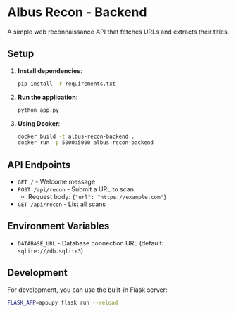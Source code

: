 # Albus Recon - Backend

A simple web reconnaissance API that fetches URLs and extracts their titles.

## Setup

1. **Install dependencies**:
   ```bash
   pip install -r requirements.txt
   ```

2. **Run the application**:
   ```bash
   python app.py
   ```

3. **Using Docker**:
   ```bash
   docker build -t albus-recon-backend .
   docker run -p 5000:5000 albus-recon-backend
   ```

## API Endpoints

- `GET /` - Welcome message
- `POST /api/recon` - Submit a URL to scan
  - Request body: `{"url": "https://example.com"}`
- `GET /api/recon` - List all scans

## Environment Variables

- `DATABASE_URL` - Database connection URL (default: `sqlite:///db.sqlite3`)

## Development

For development, you can use the built-in Flask server:

```bash
FLASK_APP=app.py flask run --reload
```
